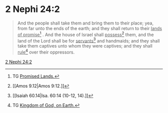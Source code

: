 # 2 Nephi 24:2

> And the people shall take them and bring them to their place; yea, from far unto the ends of the earth; and they shall return to their <u>lands of promise</u>[^a] . And the house of Israel shall <u>possess</u>[^b] them, and the land of the Lord shall be for <u>servants</u>[^c] and handmaids; and they shall take them captives unto whom they were captives; and they shall <u>rule</u>[^d] over their oppressors.

[2 Nephi 24:2](https://www.churchofjesuschrist.org/study/scriptures/bofm/2-ne/24?lang=eng&id=p2#p2)


[^a]: TG [Promised Lands.](https://www.churchofjesuschrist.org/study/scriptures/tg/promised-lands?lang=eng)
[^b]: [[Amos 9.12|Amos 9:12.]]
[^c]: [[Isaiah 60.14|Isa. 60:14 (10-12, 14).]]
[^d]: TG [Kingdom of God, on Earth.](https://www.churchofjesuschrist.org/study/scriptures/tg/kingdom-of-god-on-earth?lang=eng)
